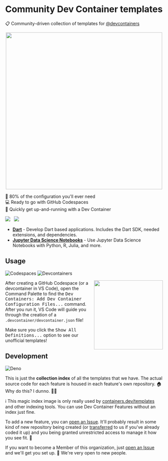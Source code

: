 # Community Dev Container templates

📋 Community-driven collection of templates for [@devcontainers]

<p align="center">
  <img width=500 src="https://i.imgur.com/Us84cLP.png">
</p>

🔧 80% of the configuration you'll ever need \
💻 Ready to go with GitHub Codespaces \
🚀 Quickly get up-and-running with a Dev Container

[![](https://img.shields.io/static/v1?style=for-the-badge&message=%F0%9F%93%8B+Add+a+template&color=0ABF53&label=)](https://github.com/devcontainers-community/templates/discussions/new?category=ideas) &nbsp;
[![](https://img.shields.io/static/v1?style=for-the-badge&message=%F0%9F%A4%9D+Join+the+org&color=222222&label=)](https://github.com/orgs/devcontainers-community/discussions/new?category=general)

<!-- prettier-ignore-start -->
<!-- START_TEMPLATE_LIST -->

- **[Dart](https://github.com/devcontainers-community/templates/tree/main/src/dart)** - Develop Dart based applications. Includes the Dart SDK, needed extensions, and dependencies.
- **[Jupyter Data Science Notebooks](https://github.com/devcontainers-community/templates-jupyter-datascience-notebooks)** - Use Jupyter Data Science Notebooks with Python, R, Julia, and more.

<!-- END_TEMPLATE_LIST -->
<!-- prettier-ignore-end -->

## Usage

![Codespaces](https://img.shields.io/static/v1?style=for-the-badge&message=Codespaces&color=181717&logo=GitHub&logoColor=FFFFFF&label=)
![Devcontainers](https://img.shields.io/static/v1?style=for-the-badge&message=Devcontainers&color=2496ED&logo=Docker&logoColor=FFFFFF&label=)

<img align=right height=220 src="https://i.imgur.com/Op9cG3y.png">

After creating a GitHub Codespace (or a devcontainer in VS Code), open the
Command Palette to find the <kbd>Dev Containers: Add Dev Container Configuration
Files...</kbd> command. After you run it, VS Code will guide you through the
creation of a `.devcontainer/devcontainer.json` file!

Make sure you click the <kbd>Show All Definitions...</kbd> option to see our
unofficial templates!

## Development

![Deno](https://img.shields.io/static/v1?style=for-the-badge&message=Deno&color=000000&logo=Deno&logoColor=FFFFFF&label=)

This is just the **collection index** of all the templates that we have. The
actual source code for each feature is housed in each feature's own repository.
🏠 Why do this? I dunno. 🤷‍♂️

ℹ This magic index image is only really used by [containers.dev/templates] and
other indexing tools. You can use Dev Container Features without an index just
fine.

To add a new feature, you can [open an Issue]. It'll probably result in some
kind of new repository being created (or [transferred] to us if you've already
coded it up) and you being granted unrestricted access to manage it how you see
fit. 🤗

If you want to become a Member of this organization, just [open an Issue] and
we'll get you set up. 🎉 We're very open to new people.

<!-- prettier-ignore-start -->
[@devcontainers]: https://github.com/devcontainers
[containers.dev/templates]: https://containers.dev/templates
[open an issue]: https://github.com/devcontainers-community/templates/issues/new
[transferred]: https://docs.github.com/en/github/administering-a-repository/transferring-a-repository
<!-- prettier-ignore-end -->
